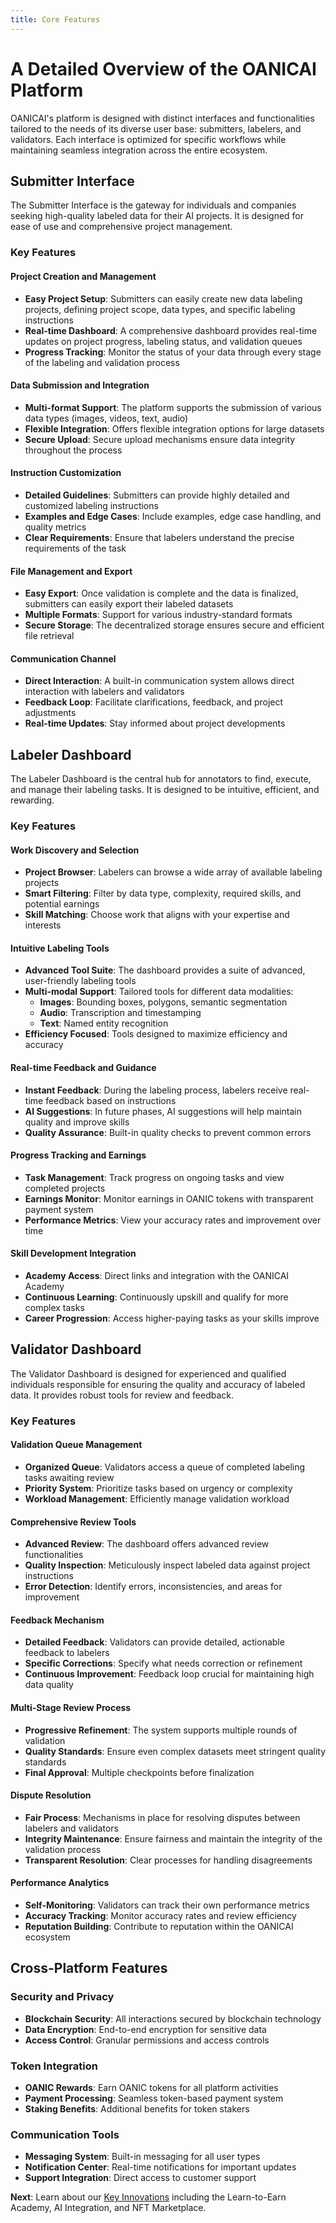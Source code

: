 ```yaml
---
title: Core Features
---
```


# A Detailed Overview of the OANICAI Platform

OANICAI's platform is designed with distinct interfaces and functionalities tailored to the needs of its diverse user base: submitters, labelers, and validators. Each interface is optimized for specific workflows while maintaining seamless integration across the entire ecosystem.

## Submitter Interface

The Submitter Interface is the gateway for individuals and companies seeking high-quality labeled data for their AI projects. It is designed for ease of use and comprehensive project management.

### Key Features

#### Project Creation and Management
- **Easy Project Setup**: Submitters can easily create new data labeling projects, defining project scope, data types, and specific labeling instructions
- **Real-time Dashboard**: A comprehensive dashboard provides real-time updates on project progress, labeling status, and validation queues
- **Progress Tracking**: Monitor the status of your data through every stage of the labeling and validation process

#### Data Submission and Integration
- **Multi-format Support**: The platform supports the submission of various data types (images, videos, text, audio)
- **Flexible Integration**: Offers flexible integration options for large datasets
- **Secure Upload**: Secure upload mechanisms ensure data integrity throughout the process

#### Instruction Customization
- **Detailed Guidelines**: Submitters can provide highly detailed and customized labeling instructions
- **Examples and Edge Cases**: Include examples, edge case handling, and quality metrics
- **Clear Requirements**: Ensure that labelers understand the precise requirements of the task

#### File Management and Export
- **Easy Export**: Once validation is complete and the data is finalized, submitters can easily export their labeled datasets
- **Multiple Formats**: Support for various industry-standard formats
- **Secure Storage**: The decentralized storage ensures secure and efficient file retrieval

#### Communication Channel
- **Direct Interaction**: A built-in communication system allows direct interaction with labelers and validators
- **Feedback Loop**: Facilitate clarifications, feedback, and project adjustments
- **Real-time Updates**: Stay informed about project developments

## Labeler Dashboard

The Labeler Dashboard is the central hub for annotators to find, execute, and manage their labeling tasks. It is designed to be intuitive, efficient, and rewarding.

### Key Features

#### Work Discovery and Selection
- **Project Browser**: Labelers can browse a wide array of available labeling projects
- **Smart Filtering**: Filter by data type, complexity, required skills, and potential earnings
- **Skill Matching**: Choose work that aligns with your expertise and interests

#### Intuitive Labeling Tools
- **Advanced Tool Suite**: The dashboard provides a suite of advanced, user-friendly labeling tools
- **Multi-modal Support**: Tailored tools for different data modalities:
  - **Images**: Bounding boxes, polygons, semantic segmentation
  - **Audio**: Transcription and timestamping
  - **Text**: Named entity recognition
- **Efficiency Focused**: Tools designed to maximize efficiency and accuracy

#### Real-time Feedback and Guidance
- **Instant Feedback**: During the labeling process, labelers receive real-time feedback based on instructions
- **AI Suggestions**: In future phases, AI suggestions will help maintain quality and improve skills
- **Quality Assurance**: Built-in quality checks to prevent common errors

#### Progress Tracking and Earnings
- **Task Management**: Track progress on ongoing tasks and view completed projects
- **Earnings Monitor**: Monitor earnings in OANIC tokens with transparent payment system
- **Performance Metrics**: View your accuracy rates and improvement over time

#### Skill Development Integration
- **Academy Access**: Direct links and integration with the OANICAI Academy
- **Continuous Learning**: Continuously upskill and qualify for more complex tasks
- **Career Progression**: Access higher-paying tasks as your skills improve

## Validator Dashboard

The Validator Dashboard is designed for experienced and qualified individuals responsible for ensuring the quality and accuracy of labeled data. It provides robust tools for review and feedback.

### Key Features

#### Validation Queue Management
- **Organized Queue**: Validators access a queue of completed labeling tasks awaiting review
- **Priority System**: Prioritize tasks based on urgency or complexity
- **Workload Management**: Efficiently manage validation workload

#### Comprehensive Review Tools
- **Advanced Review**: The dashboard offers advanced review functionalities
- **Quality Inspection**: Meticulously inspect labeled data against project instructions
- **Error Detection**: Identify errors, inconsistencies, and areas for improvement

#### Feedback Mechanism
- **Detailed Feedback**: Validators can provide detailed, actionable feedback to labelers
- **Specific Corrections**: Specify what needs correction or refinement
- **Continuous Improvement**: Feedback loop crucial for maintaining high data quality

#### Multi-Stage Review Process
- **Progressive Refinement**: The system supports multiple rounds of validation
- **Quality Standards**: Ensure even complex datasets meet stringent quality standards
- **Final Approval**: Multiple checkpoints before finalization

#### Dispute Resolution
- **Fair Process**: Mechanisms in place for resolving disputes between labelers and validators
- **Integrity Maintenance**: Ensure fairness and maintain the integrity of the validation process
- **Transparent Resolution**: Clear processes for handling disagreements

#### Performance Analytics
- **Self-Monitoring**: Validators can track their own performance metrics
- **Accuracy Tracking**: Monitor accuracy rates and review efficiency
- **Reputation Building**: Contribute to reputation within the OANICAI ecosystem

## Cross-Platform Features

### Security and Privacy
- **Blockchain Security**: All interactions secured by blockchain technology
- **Data Encryption**: End-to-end encryption for sensitive data
- **Access Control**: Granular permissions and access controls

### Token Integration
- **OANIC Rewards**: Earn OANIC tokens for all platform activities
- **Payment Processing**: Seamless token-based payment system
- **Staking Benefits**: Additional benefits for token stakers

### Communication Tools
- **Messaging System**: Built-in messaging for all user types
- **Notification Center**: Real-time notifications for important updates
- **Support Integration**: Direct access to customer support

**Next**: Learn about our [Key Innovations](./key-innovations) including the Learn-to-Earn Academy, AI Integration, and NFT Marketplace.
